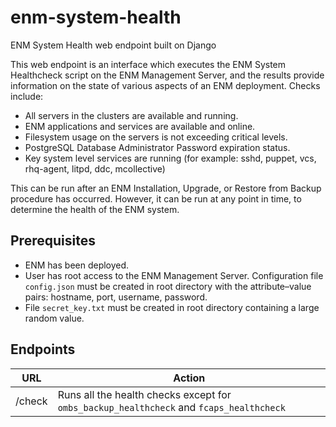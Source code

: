 # enm-system-health
ENM System Health web endpoint built on Django

This web endpoint is an interface which executes the ENM System Healthcheck script on the ENM Management Server, and the results provide information on the state of various aspects of an ENM deployment. Checks include:
- All servers in the clusters are available and running.
- ENM applications and services are available and online.
- Filesystem usage on the servers is not exceeding critical levels.
- PostgreSQL Database Administrator Password expiration status.
- Key system level services are running (for example: sshd, puppet, vcs, rhq-agent, litpd, ddc, mcollective)

This can be run after an ENM Installation, Upgrade, or Restore from Backup procedure has occurred. However, it can be run at any point in time, to determine the health of the ENM system.

## Prerequisites
- ENM has been deployed.
- User has root access to the ENM Management Server. Configuration file ```config.json``` must be created in root directory with the attribute–value pairs: hostname, port, username, password.
- File ```secret_key.txt``` must be created in root directory containing a large random value.

## Endpoints
| URL    | Action                                                                                          |
|--------|-------------------------------------------------------------------------------------------------|
| /check | Runs all the health checks except for ```ombs_backup_healthcheck``` and ```fcaps_healthcheck``` |